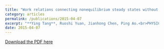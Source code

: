 ```yaml
---
title: "Work relations connecting nonequilibrium steady states without detailed balance"
category: articles
permalink: /publications/2015-04-07
excerpt: "**Ying Tang**, Ruoshi Yuan, Jianhong Chen, Ping Ao.<br>PHYSICAL REVIEW E 91, 042108 (2015)"
date: 2015-04-07
---
```


[Download the PDF here](https://github.com/jamestang23/jamestang23.github.io/blob/master/9.pdf)

